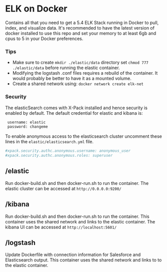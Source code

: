 # ELK on Docker
Contains all that you need to get a 5.4 ELK Stack running in Docker to pull, index, and visualize data. It's recommended to have the latest version of docker installed to use this repo and set your memory to at least 6gb and cpus to 5 in your Docker preferences.

### Tips
* Make sure to create ```mkdir ./elastic/data``` directory set ```chmod 777 ./elastic/data``` before running the elastic container.
* Modifying the logstash .conf files requires a rebuild of the container. It would probably be better to have it as a mounted volume.
* Create a shared network using: ```docker network create elk-net```

### Security
The elasticSearch comes with X-Pack installed and hence security is enabled by default.
The default credential for elastic and kibana is:
```sh
 username: elastic
 password: changeme
```

To enable anonymous access to the elasticsearch cluster uncomment these lines in the ```elastic/elasticsearch.yml``` file.
```sh
#xpack.security.authc.anonymous.username: anonymous_user
#xpack.security.authc.anonymous.roles: superuser
```

## /elastic
Run docker-build.sh and then docker-run.sh to run the container.
The elastic cluster can be accessed at ```http://0.0.0.0:9200/```

## /kibana
Run docker-build.sh and then docker-run.sh to run the container. This container uses the shared network and links to the elastic container.
The kibana UI can be accessed at ```http://localhost:5601/```

## /logstash
Update Dockerfile with connection information for Salesforce and Elasticsearch output. This container uses the shared network and links to to the elastic container.
